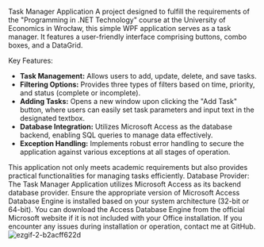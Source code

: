 Task Manager Application
A project designed to fulfill the requirements of the "Programming in .NET Technology" course at the University of Economics in Wrocław, this simple WPF application serves as a task manager. It features a user-friendly interface comprising buttons, combo boxes, and a DataGrid.

Key Features:
- **Task Management:** Allows users to add, update, delete, and save tasks.
- **Filtering Options:** Provides three types of filters based on time, priority, and status (complete or incomplete).
- **Adding Tasks:** Opens a new window upon clicking the "Add Task" button, where users can easily set task parameters and input text in the designated textbox.
- **Database Integration:** Utilizes Microsoft Access as the database backend, enabling SQL queries to manage data effectively.
- **Exception Handling:** Implements robust error handling to secure the application against various exceptions at all stages of operation.

This application not only meets academic requirements but also provides practical functionalities for managing tasks efficiently.
Database Provider:
The Task Manager Application utilizes Microsoft Access as its backend database provider.
Ensure the appropriate version of Microsoft Access Database Engine is installed based on your system architecture (32-bit or 64-bit).
You can download the Access Database Engine from the official Microsoft website if it is not included with your Office installation.
If you encounter any issues during installation or operation, contact me at GitHub.
![ezgif-2-b2acff622d](https://github.com/vikdov/WPF-Task-Manager/assets/158165237/91889503-c44e-4cb4-a61f-c3ea978f3769)






